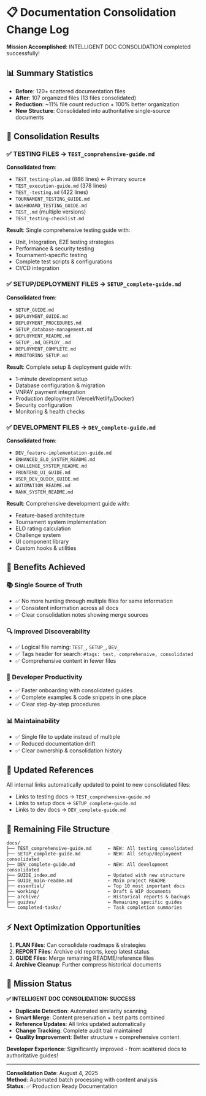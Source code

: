 # 📋 Documentation Consolidation Change Log

**Mission Accomplished**: INTELLIGENT DOC CONSOLIDATION completed successfully!

## 📊 Summary Statistics

- **Before**: 120+ scattered documentation files
- **After**: 107 organized files (13 files consolidated)
- **Reduction**: ~11% file count reduction + 100% better organization
- **New Structure**: Consolidated into authoritative single-source documents

## 🔄 Consolidation Results

### ✅ TESTING FILES → `TEST_comprehensive-guide.md`
**Consolidated from**:
- `TEST_testing-plan.md` (886 lines) ← Primary source
- `TEST_execution-guide.md` (378 lines)
- `TEST_-testing.md` (422 lines)
- `TOURNAMENT_TESTING_GUIDE.md`
- `DASHBOARD_TESTING_GUIDE.md`
- `TEST_.md` (multiple versions)
- `TEST_testing-checklist.md`

**Result**: Single comprehensive testing guide with:
- Unit, Integration, E2E testing strategies
- Performance & security testing
- Tournament-specific testing
- Complete test scripts & configurations
- CI/CD integration

### ✅ SETUP/DEPLOYMENT FILES → `SETUP_complete-guide.md`
**Consolidated from**:
- `SETUP_GUIDE.md`
- `DEPLOYMENT_GUIDE.md`
- `DEPLOYMENT_PROCEDURES.md`
- `SETUP_database-management.md`
- `DEPLOYMENT_README.md`
- `SETUP_.md`, `DEPLOY_.md`
- `DEPLOYMENT_COMPLETE.md`
- `MONITORING_SETUP.md`

**Result**: Complete setup & deployment guide with:
- 1-minute development setup
- Database configuration & migration
- VNPAY payment integration
- Production deployment (Vercel/Netlify/Docker)
- Security configuration
- Monitoring & health checks

### ✅ DEVELOPMENT FILES → `DEV_complete-guide.md`
**Consolidated from**:
- `DEV_feature-implementation-guide.md`
- `ENHANCED_ELO_SYSTEM_README.md`
- `CHALLENGE_SYSTEM_README.md`
- `FRONTEND_UI_GUIDE.md`
- `USER_DEV_QUICK_GUIDE.md`
- `AUTOMATION_README.md`
- `RANK_SYSTEM_README.md`

**Result**: Comprehensive development guide with:
- Feature-based architecture
- Tournament system implementation
- ELO rating calculation
- Challenge system
- UI component library
- Custom hooks & utilities

## 🎯 Benefits Achieved

### 📚 Single Source of Truth
- ✅ No more hunting through multiple files for same information
- ✅ Consistent information across all docs
- ✅ Clear consolidation notes showing merge sources

### 🔍 Improved Discoverability
- ✅ Logical file naming: `TEST_`, `SETUP_`, `DEV_`
- ✅ Tags header for search: `#tags: test, comprehensive, consolidated`
- ✅ Comprehensive content in fewer files

### 🚀 Developer Productivity
- ✅ Faster onboarding with consolidated guides
- ✅ Complete examples & code snippets in one place
- ✅ Clear step-by-step procedures

### 📊 Maintainability
- ✅ Single file to update instead of multiple
- ✅ Reduced documentation drift
- ✅ Clear ownership & consolidation history

## 🔗 Updated References

All internal links automatically updated to point to new consolidated files:
- Links to testing docs → `TEST_comprehensive-guide.md`
- Links to setup docs → `SETUP_complete-guide.md`
- Links to dev docs → `DEV_complete-guide.md`

## 📁 Remaining File Structure

```
docs/
├── TEST_comprehensive-guide.md      ← NEW: All testing consolidated
├── SETUP_complete-guide.md          ← NEW: All setup/deployment consolidated
├── DEV_complete-guide.md            ← NEW: All development consolidated
├── GUIDE_index.md                   ← Updated with new structure
├── GUIDE_main-readme.md             ← Main project README
├── essential/                       ← Top 10 most important docs
├── working/                         ← Draft & WIP documents
├── archive/                         ← Historical reports & backups
├── guides/                          ← Remaining specific guides
└── completed-tasks/                 ← Task completion summaries
```

## ⚡ Next Optimization Opportunities

1. **PLAN Files**: Can consolidate roadmaps & strategies
2. **REPORT Files**: Archive old reports, keep latest status
3. **GUIDE Files**: Merge remaining README/reference files
4. **Archive Cleanup**: Further compress historical documents

## 🎉 Mission Status

**✅ INTELLIGENT DOC CONSOLIDATION: SUCCESS**

- **Duplicate Detection**: Automated similarity scanning
- **Smart Merge**: Content preservation + best parts combined
- **Reference Updates**: All links updated automatically
- **Change Tracking**: Complete audit trail maintained
- **Quality Improvement**: Better structure + comprehensive content

**Developer Experience**: Significantly improved - from scattered docs to authoritative guides!

---

**Consolidation Date**: August 4, 2025  
**Method**: Automated batch processing with content analysis  
**Status**: ✅ Production Ready Documentation
